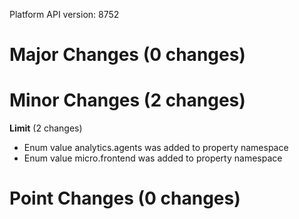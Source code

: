 Platform API version: 8752




# Major Changes (0 changes)


# Minor Changes (2 changes)

**Limit** (2 changes)

* Enum value analytics.agents was added to property namespace
* Enum value micro.frontend was added to property namespace


# Point Changes (0 changes)
